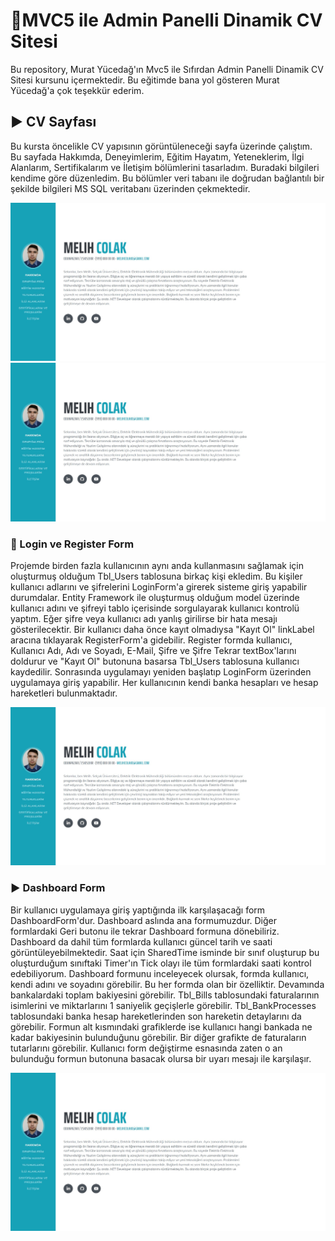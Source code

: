 # :gem:MVC5 ile Admin Panelli Dinamik CV Sitesi
Bu repository, Murat Yücedağ'ın Mvc5 ile Sıfırdan Admin Panelli Dinamik CV Sitesi kursunu içermektedir. Bu eğitimde bana yol gösteren Murat Yücedağ'a çok teşekkür ederim.

## :arrow_forward: CV Sayfası
Bu kursta öncelikle CV yapısının görüntüleneceği sayfa üzerinde çalıştım. Bu sayfada Hakkımda, Deneyimlerim, Eğitim Hayatım, Yeteneklerim, İlgi Alanlarım, Sertifikalarım ve İletişim bölümlerini tasarladım. Buradaki bilgileri kendime göre düzenledim. Bu bölümler veri tabanı ile doğrudan bağlantılı bir şekilde bilgileri MS SQL veritabanı üzerinden çekmektedir.

<div align="center">
  <img src="https://github.com/melihcolak0/MVC5_CV_WebSite/blob/176f1227cae25b3a7350df677a3e857e97428b87/ss/cvAboutme.jpg" alt="image alt">
</div>

<div align="center">
  <img src="https://github.com/melihcolak0/MVC5_CV_WebSite/blob/176f1227cae25b3a7350df677a3e857e97428b87/ss/cvAboutme.jpg" alt="image alt">
</div>

### :triangular_flag_on_post: Login ve Register Form
Projemde birden fazla kullanıcının aynı anda kullanmasını sağlamak için oluşturmuş olduğum Tbl_Users tablosuna birkaç kişi ekledim. Bu kişiler kullanıcı adlarını ve şifrelerini LoginForm'a girerek sisteme giriş yapabilir durumdalar. Entity Framework ile oluşturmuş olduğum model üzerinde kullanıcı adını ve şifreyi tablo içerisinde sorgulayarak kullanıcı kontrolü yaptım. Eğer şifre veya kullanıcı adı yanlış girilirse bir hata mesajı gösterilecektir. Bir kullanıcı daha önce kayıt olmadıysa "Kayıt Ol" linkLabel aracına tıklayarak RegisterForm'a gidebilir. Register formda kullanıcı, Kullanıcı Adı, Adı ve Soyadı, E-Mail, Şifre ve Şifre Tekrar textBox'larını doldurur ve "Kayıt Ol" butonuna basarsa Tbl_Users tablosuna kullanıcı kaydedilir. Sonrasında uygulamayı yeniden başlatıp LoginForm üzerinden uygulamaya giriş yapabilir. Her kullanıcının kendi banka hesapları ve hesap hareketleri bulunmaktadır.

![image_alt](https://github.com/melihcolak0/MVC5_CV_WebSite/blob/176f1227cae25b3a7350df677a3e857e97428b87/ss/cvAboutme.jpg)

### :arrow_forward: Dashboard Form
Bir kullanıcı uygulamaya giriş yaptığında ilk karşılaşacağı form DashboardForm'dur. Dashboard aslında ana formumuzdur. Diğer formlardaki Geri butonu ile tekrar Dashboard formuna dönebiliriz. Dashboard da dahil tüm formlarda kullanıcı güncel tarih ve saati görüntüleyebilmektedir. Saat için SharedTime isminde bir sınıf oluşturup bu oluşturduğum sınıftaki Timer'ın Tick olayı ile tüm formlardaki saati kontrol edebiliyorum. Dashboard formunu inceleyecek olursak, formda kullanıcı, kendi adını ve soyadını görebilir. Bu her formda olan bir özelliktir. Devamında bankalardaki toplam bakiyesini görebilir. Tbl_Bills tablosundaki faturalarının isimlerini ve miktarlarını 1 saniyelik geçişlerle görebilir. Tbl_BankProcesses tablosundaki banka hesap hareketlerinden son hareketin detaylarını da görebilir. Formun alt kısmındaki grafiklerde ise kullanıcı hangi bankada ne kadar bakiyesinin bulunduğunu görebilir. Bir diğer grafikte de faturaların tutarlarını görebilir. Kullanıcı form değiştirme esnasında zaten o an bulunduğu formun butonuna basacak olursa bir uyarı mesajı ile karşılaşır.

<div align="center">
  <img src="https://github.com/melihcolak0/MVC5_CV_WebSite/blob/176f1227cae25b3a7350df677a3e857e97428b87/ss/cvAboutme.jpg" alt="image alt">
</div>

